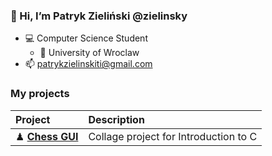### 👋 Hi, I’m Patryk Zieliński @zielinsky 
- 💻 Computer Science Student
  - 🏫 University of Wroclaw
- 📫 patrykzielinskiti@gmail.com

### My projects
|**Project**|**Description**|
|:---|:---|
|♟ **[Chess GUI](https://github.com/zielinsky/chess)**|Collage project for Introduction to C|

<!---
zielinsky/zielinsky is a ✨ special ✨ repository because its `README.md` (this file) appears on your GitHub profile.
You can click the Preview link to take a look at your changes.
--->
